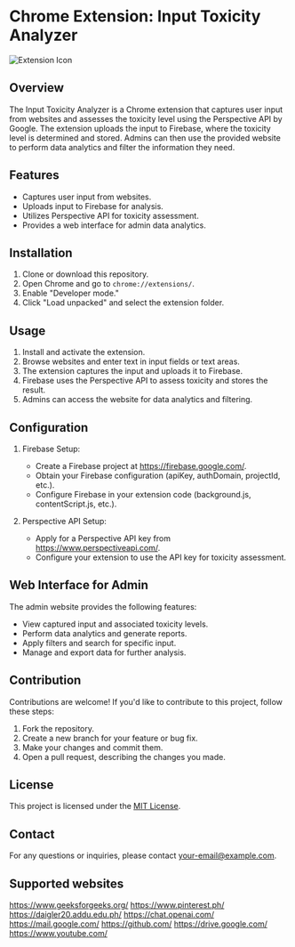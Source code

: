 # Chrome Extension: Input Toxicity Analyzer

![Extension Icon](/path/to/icon.png)

## Overview

The Input Toxicity Analyzer is a Chrome extension that captures user input from websites and assesses the toxicity level using the Perspective API by Google. The extension uploads the input to Firebase, where the toxicity level is determined and stored. Admins can then use the provided website to perform data analytics and filter the information they need.

## Features

- Captures user input from websites.
- Uploads input to Firebase for analysis.
- Utilizes Perspective API for toxicity assessment.
- Provides a web interface for admin data analytics.

## Installation

1. Clone or download this repository.
2. Open Chrome and go to `chrome://extensions/`.
3. Enable "Developer mode."
4. Click "Load unpacked" and select the extension folder.

## Usage

1. Install and activate the extension.
2. Browse websites and enter text in input fields or text areas.
3. The extension captures the input and uploads it to Firebase.
4. Firebase uses the Perspective API to assess toxicity and stores the result.
5. Admins can access the website for data analytics and filtering.

## Configuration

1. Firebase Setup:
   - Create a Firebase project at https://firebase.google.com/.
   - Obtain your Firebase configuration (apiKey, authDomain, projectId, etc.).
   - Configure Firebase in your extension code (background.js, contentScript.js, etc.).

2. Perspective API Setup:
   - Apply for a Perspective API key from https://www.perspectiveapi.com/.
   - Configure your extension to use the API key for toxicity assessment.

## Web Interface for Admin

The admin website provides the following features:
- View captured input and associated toxicity levels.
- Perform data analytics and generate reports.
- Apply filters and search for specific input.
- Manage and export data for further analysis.

## Contribution

Contributions are welcome! If you'd like to contribute to this project, follow these steps:

1. Fork the repository.
2. Create a new branch for your feature or bug fix.
3. Make your changes and commit them.
4. Open a pull request, describing the changes you made.

## License

This project is licensed under the [MIT License](LICENSE).

## Contact

For any questions or inquiries, please contact [your-email@example.com](mailto:your-email@example.com).



## Supported websites
https://www.geeksforgeeks.org/
https://www.pinterest.ph/
https://daigler20.addu.edu.ph/
https://chat.openai.com/
https://mail.google.com/
https://github.com/
https://drive.google.com/
https://www.youtube.com/
